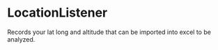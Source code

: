 # LocationListener
Records your lat long and altitude that can be imported into excel to be analyzed.
